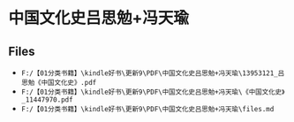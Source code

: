 # 中国文化史吕思勉+冯天瑜

## Files

- `F:/【01分类书籍】\kindle好书\更新9\PDF\中国文化史吕思勉+冯天瑜\13953121_吕思勉《中国文化史》.pdf`
- `F:/【01分类书籍】\kindle好书\更新9\PDF\中国文化史吕思勉+冯天瑜\《中国文化史》_11447970.pdf`
- `F:/【01分类书籍】\kindle好书\更新9\PDF\中国文化史吕思勉+冯天瑜\files.md`
